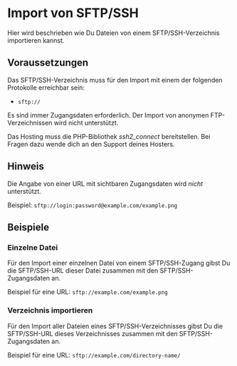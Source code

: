 # Import von SFTP/SSH

Hier wird beschrieben wie Du Dateien von einem SFTP/SSH-Verzeichnis importieren kannst.

## Voraussetzungen

Das SFTP/SSH-Verzeichnis muss für den Import mit einem der folgenden Protokolle erreichbar sein:

* `sftp://`

Es sind immer Zugangsdaten erforderlich. Der Import von anonymen FTP-Verzeichnissen wird nicht unterstützt.

Das Hosting muss die PHP-Bibliothek _ssh2_connect_ bereitstellen. Bei Fragen dazu wende dich an den Support deines Hosters.

## Hinweis

Die Angabe von einer URL mit sichtbaren Zugangsdaten wird _nicht_ unterstützt.

Beispiel: `sftp://login:password@example.com/example.png`

## Beispiele

### Einzelne Datei

Für den Import einer einzelnen Datei von einem SFTP/SSH-Zugang gibst Du die SFTP/SSH-URL dieser Datei zusammen mit den SFTP/SSH-Zugangsdaten an.

Beispiel für eine URL: `sftp://example.com/example.png`

### Verzeichnis importieren

Für den Import aller Dateien eines SFTP/SSH-Verzeichnisses gibst Du die SFTP/SSH-URL dieses Verzeichnisses zusammen mit den SFTP/SSH-Zugangsdaten an.

Beispiel für eine URL: `sftp://example.com/directory-name/`
